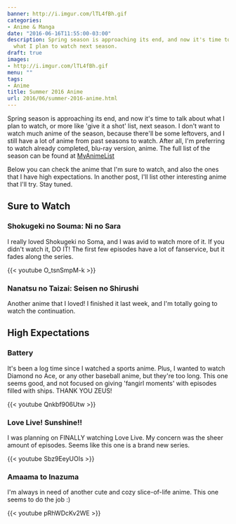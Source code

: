 ```yaml
---
banner: http://i.imgur.com/lTL4fBh.gif
categories:
- Anime & Manga
date: "2016-06-16T11:55:00-03:00"
description: Spring season is approaching its end, and now it's time to talk about
  what I plan to watch next season.
draft: true
images:
- http://i.imgur.com/lTL4fBh.gif
menu: ""
tags:
- Anime
title: Summer 2016 Anime
url: 2016/06/summer-2016-anime.html
---
```


Spring season is approaching its end, and now it's time to talk about what I plan to watch, 
or more like 'give it a shot' list, next season. I don't want to watch much anime of the season, 
because there'll be some leftovers, and I still have a lot of anime from past seasons to watch. 
After all, I'm preferring to watch already completed, blu-ray version, anime. 
The full list of the season can be found at [MyAnimeList](http://myanimelist.net/anime/season/2016/summer)

<!--more-->

Below you can check the anime that I'm sure to watch, and also the ones that I have high expectations. In another post, I'll list other interesting anime that I'll try. Stay tuned.

## Sure to Watch

### Shokugeki no Souma: Ni no Sara

I really loved Shokugeki no Soma, and I was avid to watch more of it. If you didn't watch it, DO IT! 
The first few episodes have a lot of fanservice, but it fades along the series.

{{< youtube O_tsnSmpM-k >}}

### Nanatsu no Taizai: Seisen no Shirushi

Another anime that I loved! I finished it last week, and I'm totally going to watch the continuation.

## High Expectations

### Battery

It's been a log time since I watched a sports anime. 
Plus, I wanted to watch Diamond no Ace, or any other baseball anime, but they're too long. 
This one seems good, and not focused on giving 'fangirl moments' with episodes filled with ships. THANK YOU ZEUS!

{{< youtube Qnkbf906Utw >}}

### Love Live! Sunshine!!

I was planning on FINALLY watching Love Live. My concern was the sheer amount of episodes. 
Seems like this one is a brand new series.

{{< youtube Sbz9EeyUOIs >}}

### Amaama to Inazuma

I'm always in need of another cute and cozy slice-of-life anime. This one seems to do the job :)

{{< youtube pRhWDcKv2WE >}}
